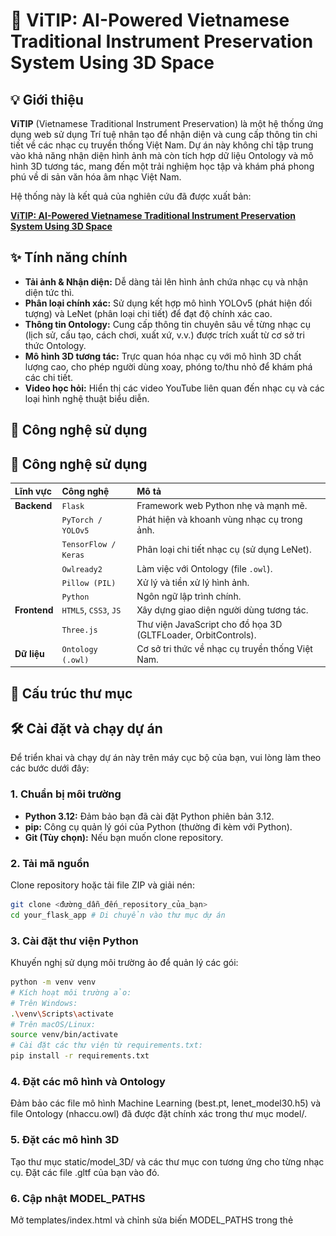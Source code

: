 # 🎼 ViTIP: AI-Powered Vietnamese Traditional Instrument Preservation System Using 3D Space

## 💡 Giới thiệu

**ViTIP** (Vietnamese Traditional Instrument Preservation) là một hệ thống ứng dụng web sử dụng Trí tuệ nhân tạo để nhận diện và cung cấp thông tin chi tiết về các nhạc cụ truyền thống Việt Nam. Dự án này không chỉ tập trung vào khả năng nhận diện hình ảnh mà còn tích hợp dữ liệu Ontology và mô hình 3D tương tác, mang đến một trải nghiệm học tập và khám phá phong phú về di sản văn hóa âm nhạc Việt Nam.

Hệ thống này là kết quả của nghiên cứu đã được xuất bản:

**[ViTIP: AI-Powered Vietnamese Traditional Instrument Preservation System Using 3D Space](https://link.springer.com/chapter/10.1007/978-3-031-60295-8_7)**

## ✨ Tính năng chính

* **Tải ảnh & Nhận diện:** Dễ dàng tải lên hình ảnh chứa nhạc cụ và nhận diện tức thì.
* **Phân loại chính xác:** Sử dụng kết hợp mô hình YOLOv5 (phát hiện đối tượng) và LeNet (phân loại chi tiết) để đạt độ chính xác cao.
* **Thông tin Ontology:** Cung cấp thông tin chuyên sâu về từng nhạc cụ (lịch sử, cấu tạo, cách chơi, xuất xứ, v.v.) được trích xuất từ cơ sở tri thức Ontology.
* **Mô hình 3D tương tác:** Trực quan hóa nhạc cụ với mô hình 3D chất lượng cao, cho phép người dùng xoay, phóng to/thu nhỏ để khám phá các chi tiết.
* **Video học hỏi:** Hiển thị các video YouTube liên quan đến nhạc cụ và các loại hình nghệ thuật biểu diễn.

## 🚀 Công nghệ sử dụng

## 🚀 Công nghệ sử dụng

| Lĩnh vực    | Công nghệ             | Mô tả                                      |
| :---------- | :-------------------- | :----------------------------------------- |
| **Backend** | `Flask`               | Framework web Python nhẹ và mạnh mẽ.         |
|             | `PyTorch / YOLOv5`    | Phát hiện và khoanh vùng nhạc cụ trong ảnh.  |
|             | `TensorFlow / Keras`  | Phân loại chi tiết nhạc cụ (sử dụng LeNet). |
|             | `Owlready2`           | Làm việc với Ontology (file `.owl`).        |
|             | `Pillow (PIL)`        | Xử lý và tiền xử lý hình ảnh.               |
|             | `Python`              | Ngôn ngữ lập trình chính.                   |
| **Frontend**| `HTML5`, `CSS3`, `JS` | Xây dựng giao diện người dùng tương tác.    |
|             | `Three.js`            | Thư viện JavaScript cho đồ họa 3D (GLTFLoader, OrbitControls). |
| **Dữ liệu** | `Ontology (.owl)`     | Cơ sở tri thức về nhạc cụ truyền thống Việt Nam. |

## 📁 Cấu trúc thư mục



## 🛠️ Cài đặt và chạy dự án

Để triển khai và chạy dự án này trên máy cục bộ của bạn, vui lòng làm theo các bước dưới đây:

### 1. Chuẩn bị môi trường

* **Python 3.12:** Đảm bảo bạn đã cài đặt Python phiên bản 3.12.
* **pip:** Công cụ quản lý gói của Python (thường đi kèm với Python).
* **Git (Tùy chọn):** Nếu bạn muốn clone repository.

### 2. Tải mã nguồn

Clone repository hoặc tải file ZIP và giải nén:

```bash
git clone <đường_dẫn_đến_repository_của_bạn>
cd your_flask_app # Di chuyển vào thư mục dự án
```

### 3. Cài đặt thư viện Python
Khuyến nghị sử dụng môi trường ảo để quản lý các gói:
```bash
python -m venv venv
# Kích hoạt môi trường ảo:
# Trên Windows:
.\venv\Scripts\activate
# Trên macOS/Linux:
source venv/bin/activate
# Cài đặt các thư viện từ requirements.txt:
pip install -r requirements.txt
```

### 4. Đặt các mô hình và Ontology
Đảm bảo các file mô hình Machine Learning (best.pt, lenet_model30.h5) và file Ontology (nhaccu.owl) đã được đặt chính xác trong thư mục model/.

### 5. Đặt các mô hình 3D
Tạo thư mục static/model_3D/ và các thư mục con tương ứng cho từng nhạc cụ. Đặt các file .gltf của bạn vào đó.

### 6. Cập nhật MODEL_PATHS
Mở templates/index.html và chỉnh sửa biến MODEL_PATHS trong thẻ <script> để khớp với tên lớp nhạc cụ và đường dẫn tới file .gltf của bạn. Để trống chuỗi ('') nếu không có mô hình 3D cho nhạc cụ đó.
```bash
const MODEL_PATHS = {
    'cong_chieng': '/static/model_3D/cong_chieng/cong_chieng.gltf',
    'dan_bau': '/static/model_3D/dan_bau/dan_bau.gltf',
    'dan_co': '/static/model_3D/dan_co/dan_co.gltf',
    'dan_da': '/static/model_3D/dan_da/dan_da.glt
    'dan_day': '', // Ví dụ: Chưa có model cho Đàn đáy
    // ... các ánh xạ khác
};
```

### 7. Chạy ứng dụng
```bash
python app.py
```
Ứng dụng sẽ bắt đầu chạy trên http://127.0.0.1:5000/. Mở trình duyệt và truy cập địa chỉ này để bắt đầu sử dụng hệ thống.

## ✍️ Hướng dẫn sử dụng
Truy cập ứng dụng: Mở trình duyệt và truy cập http://127.0.0.1:5000/.
Tải ảnh lên: Nhấp vào nút "Chọn ảnh" và chọn một hình ảnh chứa nhạc cụ truyền thống Việt Nam.
Nhận diện: Nhấn nút "Tải lên & Nhận diện". Hệ thống sẽ xử lý và hiển thị kết quả.
Khám phá kết quả:
Xem ảnh đã được nhận diện với các hộp giới hạn và tên nhạc cụ.
Đọc thông tin chi tiết về nhạc cụ từ Ontology.
Tương tác với mô hình 3D (nếu có): dùng chuột để xoay, kéo, và cuộn để phóng to/thu nhỏ.
Xem các video liên quan để hiểu sâu hơn về nhạc cụ và các loại hình nghệ thuật liên quan.
## Demo hệ thống

<div style="display: flex; flex-direction: column;  justify-content: center; align-content: center; align-items: center; gap: 10px; ">
    <img src="images/upload_image.png" alt="Giao diện hệ thống - Đàn Nguyệt" style="border-radius: 8px;">
    <img src="images/detect_info.png" alt="Ví dụ mô hình 3D hoặc kết quả dự đoán" style=" border-radius: 8px;">
    <img src="images/detect_info2.png" alt="Ví dụ mô hình 3D hoặc kết quả dự đoán" style=" border-radius: 8px;">
</div>


## ⚙️ Tùy chỉnh & Phát triển

Mở rộng nhạc cụ: Huấn luyện thêm các mô hình ML với dữ liệu mới, cập nhật Ontology và thêm các mô hình 3D tương ứng.
Cải thiện UI/UX: Tùy chỉnh file index.html và CSS để nâng cao trải nghiệm người dùng.
Tối ưu hóa hiệu suất: Sử dụng các công cụ như gltf-pipeline để nén và tối ưu hóa các mô hình 3D.

## 🤝 Đóng góp

Mọi đóng góp để cải thiện dự án đều được chào đón! Vui lòng tạo một Issue hoặc Pull Request trên GitHub.

## Tác giả

- [@truongthanhma](https://github.com/truongthanhma)
- [@hieu10-06](https://github.com/hieu10-06)
- [@Michael-Ngn](https://github.com/Michael-Ngn)
- [@imxuan03](https://github.com/imxuan03)


